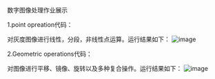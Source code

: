 数字图像处理作业展示

1.point opreation代码：
  
  对灰度图像进行线性，分段，非线性点运算。运行结果如下：
  ![image](https://user-images.githubusercontent.com/102712796/232286764-b063617a-9efb-4d67-8b3c-1407d06a2884.png)

2.Geometric operations代码：
  
  对图像进行平移、镜像、旋转以及多种复合操作。运行结果如下：
  ![image](https://user-images.githubusercontent.com/102712796/232288025-dddca6b8-f8d2-4e37-810f-e7ba290bdb98.png)
